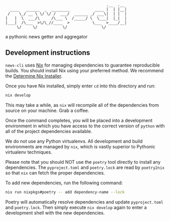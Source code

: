 ```
                                            .__  .__
  ____   ______  _  ________           ____ |  | |__|
 /    \_/ __ \ \/ \/ /  ___/  ______ _/ ___\|  | |  |
|   |  \  ___/\     /\___ \  /_____/ \  \___|  |_|  |
|___|  /\___  >\/\_//____  >          \___  >____/__|
     \/     \/           \/               \/
```

a pythonic news getter and aggregator

## Development instructions

`news-cli` uses [Nix](https://nixos.org) for managing dependencies to guarantee
reproducible builds. You should install Nix using your preferred method. We
recommend the
[Determine Nix Installer](https://github.com/DeterminateSystems/nix-installer).

Once you have Nix installed, simply enter `cd` into this directory and run:

```bash
nix develop
```

This may take a while, as `nix` will recompile all of the dependencies from
source on your machine. Grab a coffee.

Once the command completes, you will be placed into a development environment in
which you have access to the correct version of `python` with all of the project
dependencies available.

We do not use any Python virtualenvs. All development and build environments are
managed by `nix`, which is vastly superior to Pythonic virtualenv techniques.

Please note that you should NOT use the `poetry` tool directly to install any
dependencies. The `pyproject.toml` and `poetry.lock` are read by `poetry2nix` so
that `nix` can fetch the proper dependencies.

To add new dependencies, run the following command:

```bash
nix run nixpkgs#poetry -- add dependency-name --lock
```

Poetry will automatically resolve dependencies and update `pyproject.toml` and
`poetry.lock`. Then simply execute `nix develop` again to enter a development
shell with the new dependencies.
